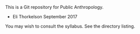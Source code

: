 This is a Git repository for Public Anthropology.

- Eli Thorkelson
September 2017

You may wish to consult the syllabus. See the directory listing.
